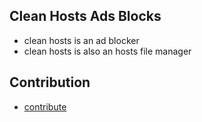 ## Clean Hosts Ads Blocks

- clean hosts is an ad blocker
- clean hosts is also an hosts file manager

## Contribution
- [contribute](/CONTRIBUTION.md)
